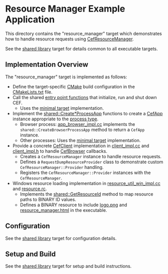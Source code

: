 # Resource Manager Example Application

This directory contains the "resource_manager" target which demonstrates how to handle resource requests using [CefResourceManager](https://bitbucket.org/chromiumembedded/cef/src/master/include/wrapper/cef_resource_manager.h?at=master&fileviewer=file-view-default).

See the [shared library](../shared) target for details common to all executable targets.

## Implementation Overview

The "resource_manager" target is implemented as follows:

 * Define the target-specific [CMake](https://cmake.org/) build configuration in the [CMakeLists.txt](CMakeLists.txt) file.
 * Call the shared [entry point functions](https://bitbucket.org/chromiumembedded/cef/wiki/GeneralUsage.md#markdown-header-entry-point-function) that initialize, run and shut down CEF.
     * Uses the [minimal target](../minimal) implementation.
 * Implement the [shared::Create*ProcessApp](../shared/app_factory.h) functions to create a [CefApp](https://bitbucket.org/chromiumembedded/cef/wiki/GeneralUsage.md#markdown-header-cefapp) instance appropriate to the [process type](https://bitbucket.org/chromiumembedded/cef/wiki/GeneralUsage.md#markdown-header-processes).
     * Browser process: [app_browser_impl.cc](app_browser_impl.cc) implements the `shared::CreateBrowserProcessApp` method to return a `CefApp` instance.
     * Other processes: Uses the [minimal target](../minimal) implementation.
 * Provide a concrete [CefClient](https://bitbucket.org/chromiumembedded/cef/wiki/GeneralUsage.md#markdown-header-cefclient) implementation in [client_impl.cc](client_impl.cc) and [client_impl.h](client_impl.h) to handle [CefBrowser](https://bitbucket.org/chromiumembedded/cef/wiki/GeneralUsage.md#markdown-header-cefbrowser-and-cefframe) callbacks.
      * Creates a `CefResourceManager` instance to handle resource requests.
      * Defines a `RequestDumpResourceProvider` class to demonstrate custom `CefResourceManager::Provider` handling.
      * Registers the `CefResourceManager::Provider` instances with the `CefResourceManager`.
 * Windows resource loading implementation in [resource_util_win_impl.cc](resource_util_win_impl.cc) and [resource.rc](win/resource.rc).
     * Implements the [shared::GetResourceId](../shared/resource_util.h) method to map resource paths to BINARY ID values.
     * Defines a BINARY resource to include [logo.png](resources/logo.png) and [resource_manager.html](resources/resource_manager.html) in the executable.

## Configuration

See the [shared library](../shared) target for configuration details.

## Setup and Build

See the [shared library](../shared) target for setup and build instructions.

